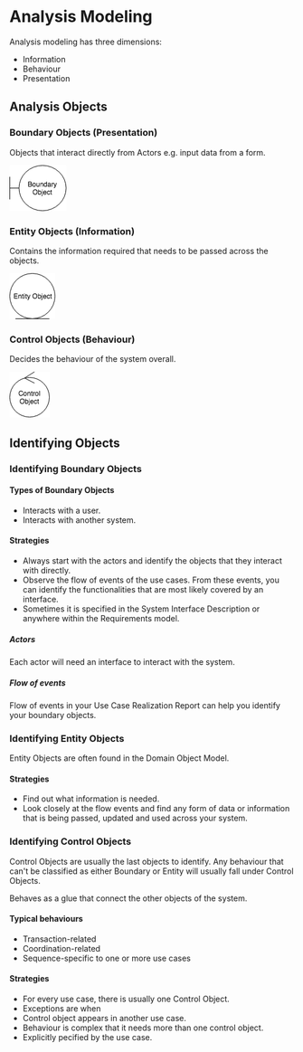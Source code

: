 # Analysis Modeling

Analysis modeling has three dimensions:

- Information
- Behaviour
- Presentation

## Analysis Objects

### Boundary Objects (Presentation)

Objects that interact directly from Actors e.g. input data from a form.


![Boundary Object](BoundaryObject.png)


### Entity Objects (Information)

Contains the information required that needs to be passed across the objects.

![Boundary Object](EntityObject.png)

### Control Objects (Behaviour)

Decides the behaviour of the system overall.

![Boundary Object](ControlObject.png)

## Identifying Objects

### Identifying Boundary Objects

#### Types of Boundary Objects
- Interacts with a user.
- Interacts with another system.

#### Strategies
- Always start with the actors and identify the objects that they interact with directly. 
- Observe the flow of events of the use cases. From these events, you can identify the functionalities that are most likely covered by an interface.
- Sometimes it is specified in the System Interface Description or anywhere within the Requirements model.

##### Actors
Each actor will need an interface to interact with the system.

##### Flow of events
Flow of events in your Use Case Realization Report can help you identify your boundary objects.


### Identifying Entity Objects

Entity Objects are often found in the Domain Object Model.

#### Strategies
- Find out what information is needed.
- Look closely at the flow events and find any form of data or information that is being passed, updated and used across your system.

### Identifying Control Objects

Control Objects are usually the last objects to identify. Any behaviour that can't be classified as either Boundary or Entity will usually fall under Control Objects.

Behaves as a glue that connect the other objects of the system.

#### Typical behaviours
- Transaction-related
- Coordination-related
- Sequence-specific to one or more use cases

#### Strategies
- For every use case, there is usually one Control Object.
- Exceptions are when 
 - Control object appears in another use case.
 - Behaviour is complex that it needs more than one control object.
 - Explicitly pecified by the use case.

 


